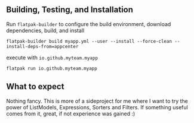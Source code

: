 ## Building, Testing, and Installation

Run `flatpak-builder` to configure the build environment, download dependencies, build, and install

    flatpak-builder build myapp.yml --user --install --force-clean --install-deps-from=appcenter

execute with `io.github.myteam.myapp`

    flatpak run io.github.myteam.myapp

## What to expect

Nothing fancy.
This is more of a sideproject for me where I want to try the power of ListModels, Expressions, Sorters and Filters.
If something useful comes from it, great, if not experience was gained :)
